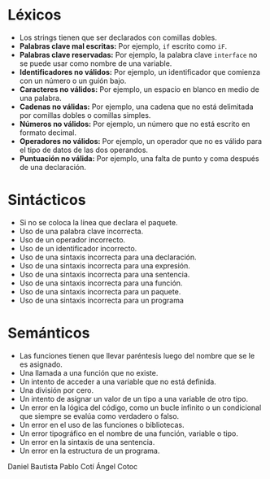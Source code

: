 # Léxicos
- Los strings tienen que ser declarados con comillas dobles.
- **Palabras clave mal escritas:** Por ejemplo, `if` escrito como `iF`.
- **Palabras clave reservadas:** Por ejemplo, la palabra clave `interface` no se puede usar como nombre de una variable.
- **Identificadores no válidos:** Por ejemplo, un identificador que comienza con un número o un guión bajo.
- **Caracteres no válidos:** Por ejemplo, un espacio en blanco en medio de una palabra.
- **Cadenas no válidas:** Por ejemplo, una cadena que no está delimitada por comillas dobles o comillas simples.
- **Números no válidos:** Por ejemplo, un número que no está escrito en formato decimal.
- **Operadores no válidos:** Por ejemplo, un operador que no es válido para el tipo de datos de las dos operandos.
- **Puntuación no válida:** Por ejemplo, una falta de punto y coma después de una declaración.

# Sintácticos
- Si no se coloca la línea que declara el paquete.
- Uso de una palabra clave incorrecta.
- Uso de un operador incorrecto.
- Uso de un identificador incorrecto.
- Uso de una sintaxis incorrecta para una declaración.
- Uso de una sintaxis incorrecta para una expresión.
- Uso de una sintaxis incorrecta para una sentencia.
- Uso de una sintaxis incorrecta para una función.
- Uso de una sintaxis incorrecta para un paquete.
- Uso de una sintaxis incorrecta para un programa
# Semánticos
- Las funciones tienen que llevar paréntesis luego del nombre que se le es asignado.
- Una llamada a una función que no existe.
- Un intento de acceder a una variable que no está definida.
- Una división por cero.
- Un intento de asignar un valor de un tipo a una variable de otro tipo.
- Un error en la lógica del código, como un bucle infinito o un condicional que siempre se evalúa como verdadero o falso.
- Un error en el uso de las funciones o bibliotecas.
- Un error tipográfico en el nombre de una función, variable o tipo.
- Un error en la sintaxis de una sentencia.
- Un error en la estructura de un programa.

Daniel Bautista
Pablo Cotí
Ángel Cotoc